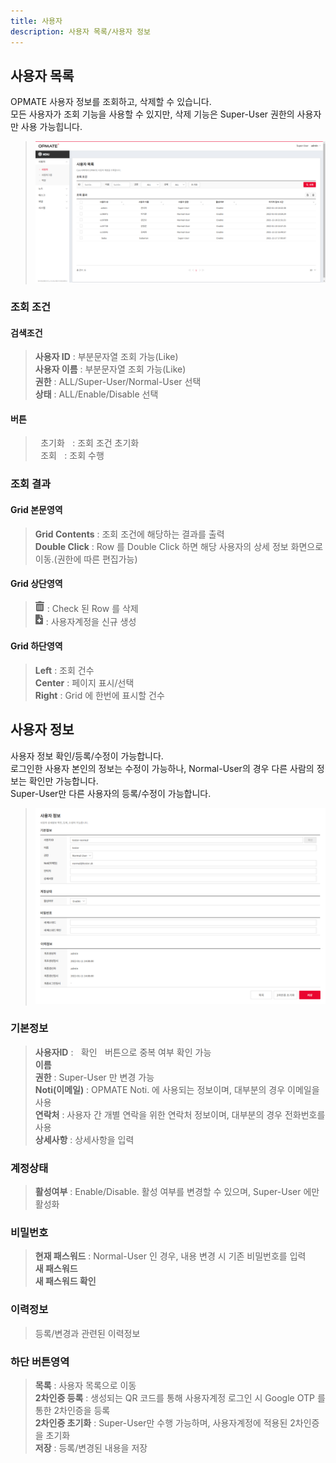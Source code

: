 ```yaml
---
title: 사용자
description: 사용자 목록/사용자 정보
---
```


<link rel="stylesheet" type="text/css" href="../css/opme.css">
<!--link rel="stylesheet" type="text/css" href="/css/opme.css"--><!-- mkdocs -->
<!--link rel="stylesheet" type="text/css" href="css/opme.css"--><!-- Github -->

<!-- Defined -->
[user-lst]: img/user-lst.png
[user-dtl]: img/user-dtl.png
[ico-del]: img/icon/ico-del.png
[ico-add]: img/icon/ico-add.png  

## 사용자 목록
OPMATE 사용자 정보를 조회하고, 삭제할 수 있습니다.  
모든 사용자가 조회 기능을 사용할 수 있지만, 삭제 기능은 Super-User 권한의 사용자만 사용 가능힙니다.

>![사용자 목록][user-lst]

### 조회 조건

#### 검색조건
>**사용자 ID** : 부분문자열 조회 가능(Like)   
**사용자 이름** : 부분문자열 조회 가능(Like)  
**권한** : ALL/Super-User/Normal-User 선택  
**상태** : ALL/Enable/Disable 선택  

#### 버튼
><kbd class="btn-gray">&nbsp;초기화&nbsp;</kbd> : 조회 조건 초기화  
<kbd class="btn-red">&nbsp;조회&nbsp;</kbd> : 조회 수행  
 
### 조회 결과

#### Grid 본문영역
>**Grid Contents** : 조회 조건에 해당하는 결과를 출력    
**Double Click** : Row 를 Double Click 하면 해당 사용자의 상세 정보 화면으로 이동.(권한에 따른 편집가능)  
 
#### Grid 상단영역  
> ![삭제][ico-del] : Check 된 Row 를 삭제     
![추가/등록][ico-add] : 사용자계정을 신규 생성  
 
#### Grid 하단영역
>**Left** : 조회 건수  
**Center** : 페이지 표시/선택  
**Right** : Grid 에 한번에 표시할 건수  


## 사용자 정보
사용자 정보 확인/등록/수정이 가능합니다.  
로그인한 사용자 본인의 정보는 수정이 가능하나, Normal-User의 경우 다른 사람의 정보는 확인만 가능합니다.  
Super-User만 다른 사용자의 등록/수정이 가능합니다.  

>![사용자 정보][user-dtl]
 
### 기본정보
>**사용자ID** : <kbd class="btn-gray">&nbsp;확인&nbsp;</kbd> 버튼으로 중복 여부 확인 가능    
**이름**  
**권한** : Super-User 만 변경 가능   
**Noti(이메일)** : OPMATE Noti. 에 사용되는 정보이며, 대부분의 경우 이메일을 사용   
**연락처** : 사용자 간 개별 연락을 위한 연락처 정보이며, 대부분의 경우 전화번호를 사용  
**상세사항** : 상세사항을 입력  

### 계정상태
>**활성여부** : Enable/Disable. 활성 여부를 변경할 수 있으며, Super-User 에만 활성화  

### 비밀번호
>**현재 패스워드** : Normal-User 인 경우, 내용 변경 시 기존 비밀번호를 입력   
**새 패스워드**   
**새 패스워드 확인**  

### 이력정보
> 등록/변경과 관련된 이력정보

### 하단 버튼영역
> **목록** : 사용자 목록으로 이동  
> **2차인증 등록** : 생성되는 QR 코드를 통해 사용자계정 로그인 시 Google OTP 를 통한 2차인증을 등록  
> **2차인증 초기화** : Super-User만 수행 가능하며, 사용자계정에 적용된 2차인증을 초기화  
> **저장** : 등록/변경된 내용을 저장  
 
 